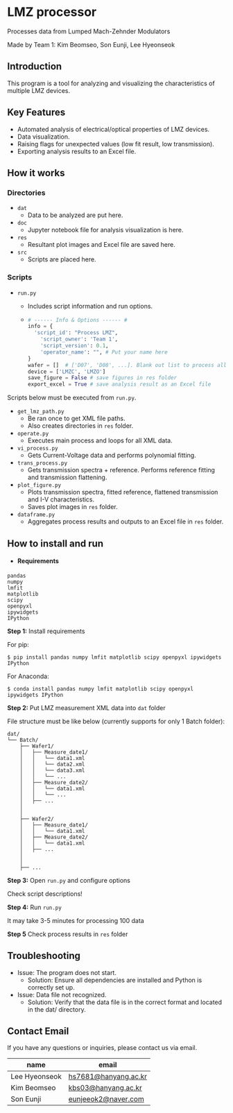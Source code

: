 # LMZ processor
Processes data from Lumped Mach-Zehnder Modulators

Made by Team 1: Kim Beomseo, Son Eunji, Lee Hyeonseok

## Introduction
This program is a tool for analyzing and visualizing the characteristics of multiple LMZ devices.

## Key Features
- Automated analysis of electrical/optical properties of LMZ devices.
- Data visualization.
- Raising flags for unexpected values (low fit result, low transmission).
- Exporting analysis results to an Excel file.

## How it works
### Directories
- `dat`
  - Data to be analyzed are put here.
- `doc`
  - Jupyter notebook file for analysis visualization is here.
- `res`
  - Resultant plot images and Excel file are saved here.
- `src`
  - Scripts are placed here.

### Scripts
- `run.py`
  - Includes script information and run options.
  
  - ```python
    # ------ Info & Options ------ #
    info = {
      'script_id': "Process LMZ",
        'script_owner': 'Team 1',
        'script_version': 0.1,
        'operator_name': "", # Put your name here
    }
    wafer = []  # ['D07', 'D08', ...]. Blank out list to process all wafers
    device = ['LMZC', 'LMZO'] 
    save_figure = False # save figures in res folder
    export_excel = True # save analysis result as an Excel file

Scripts below must be executed from `run.py`.
- `get_lmz_path.py` 
  - Be ran once to get XML file paths. 
  - Also creates directories in `res` folder. 
- `operate.py`
  - Executes main process and loops for all XML data.
- `vi_process.py`
  - Gets Current-Voltage data and performs polynomial fitting. 
- `trans_process.py`
  - Gets transmission spectra + reference. Performs reference fitting and transmission flattening.
- `plot_figure.py`
  - Plots transmission spectra, fitted reference, flattened transmission and I-V characteristics.
  - Saves plot images in `res` folder.
- `dataframe.py`
  - Aggregates process results and outputs to an Excel file in `res` folder.

## How to install and run

- #### Requirements

```
pandas
numpy
lmfit
matplotlib
scipy
openpyxl
ipywidgets
IPython
```
**Step 1:** Install requirements

For pip:
```shell
$ pip install pandas numpy lmfit matplotlib scipy openpyxl ipywidgets IPython
```

For Anaconda: 
```shell
$ conda install pandas numpy lmfit matplotlib scipy openpyxl ipywidgets IPython
```

**Step 2:** Put LMZ measurement XML data into `dat` folder

File structure must be like below (currently supports for only 1 Batch folder):
```
dat/
└── Batch/
    ├── Wafer1/
    │   ├── Measure_date1/
    │   │   └── data1.xml
    │   │   └── data2.xml
    │   │   └── data3.xml
    │   │   └── ...
    │   ├── Measure_date2/
    │   │   └── data1.xml
    │   │   └── ...
    │   ├── ...
    │
    │
    ├── Wafer2/
    │   ├── Measure_date1/
    │   │   └── data1.xml
    │   ├── Measure_date2/
    │   │   └── data1.xml
    │   ├── ...
    │
    │
    ├── ...
```

**Step 3:** Open `run.py` and configure options

Check script descriptions!

**Step 4:** Run `run.py`

It may take 3-5 minutes for processing 100 data

**Step 5** Check process results in `res` folder

## Troubleshooting
- Issue: The program does not start.
  - Solution: Ensure all dependencies are installed and Python is correctly set up.
- Issue: Data file not recognized. 
  - Solution: Verify that the data file is in the correct format and located in the dat/ directory.





## Contact Email
If you have any questions or inquiries, please contact us via email.

| name          | email                |
|---------------|----------------------|
| Lee Hyeonseok | hs7681@hanyang.ac.kr |
| Kim Beomseo   | kbs03@hanyang.ac.kr  |
| Son Eunji     |  eunjeeok2@naver.com |
